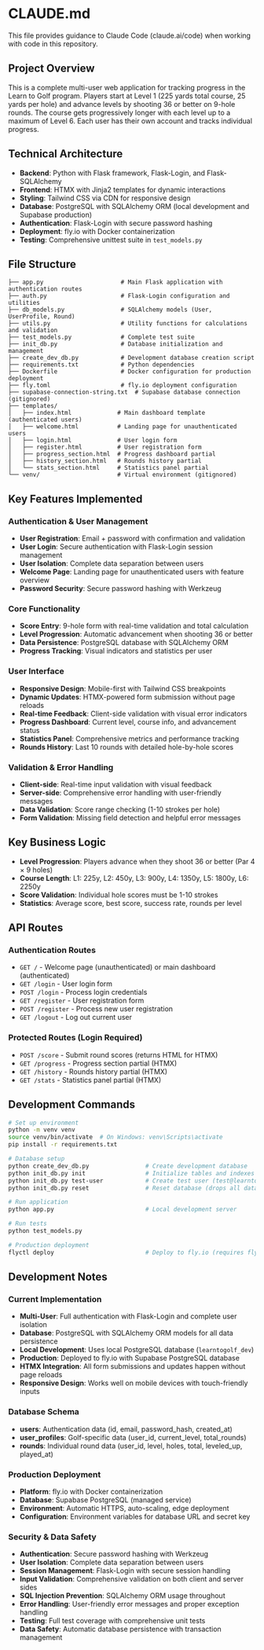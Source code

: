 # CLAUDE.md

This file provides guidance to Claude Code (claude.ai/code) when working with code in this repository.

## Project Overview

This is a complete multi-user web application for tracking progress in the Learn to Golf program. Players start at Level 1 (225 yards total course, 25 yards per hole) and advance levels by shooting 36 or better on 9-hole rounds. The course gets progressively longer with each level up to a maximum of Level 6. Each user has their own account and tracks individual progress.

## Technical Architecture

- **Backend**: Python with Flask framework, Flask-Login, and Flask-SQLAlchemy
- **Frontend**: HTMX with Jinja2 templates for dynamic interactions
- **Styling**: Tailwind CSS via CDN for responsive design
- **Database**: PostgreSQL with SQLAlchemy ORM (local development and Supabase production)
- **Authentication**: Flask-Login with secure password hashing
- **Deployment**: fly.io with Docker containerization
- **Testing**: Comprehensive unittest suite in `test_models.py`

## File Structure

```
├── app.py                      # Main Flask application with authentication routes
├── auth.py                     # Flask-Login configuration and utilities
├── db_models.py                # SQLAlchemy models (User, UserProfile, Round)
├── utils.py                    # Utility functions for calculations and validation
├── test_models.py              # Complete test suite
├── init_db.py                  # Database initialization and management
├── create_dev_db.py            # Development database creation script
├── requirements.txt            # Python dependencies
├── Dockerfile                  # Docker configuration for production deployment
├── fly.toml                    # fly.io deployment configuration
├── supabase-connection-string.txt  # Supabase database connection (gitignored)
├── templates/
│   ├── index.html             # Main dashboard template (authenticated users)
│   ├── welcome.html           # Landing page for unauthenticated users
│   ├── login.html             # User login form
│   ├── register.html          # User registration form
│   ├── progress_section.html  # Progress dashboard partial
│   ├── history_section.html   # Rounds history partial
│   └── stats_section.html     # Statistics panel partial
└── venv/                      # Virtual environment (gitignored)
```

## Key Features Implemented

### Authentication & User Management
- **User Registration**: Email + password with confirmation and validation
- **User Login**: Secure authentication with Flask-Login session management
- **User Isolation**: Complete data separation between users
- **Welcome Page**: Landing page for unauthenticated users with feature overview
- **Password Security**: Secure password hashing with Werkzeug

### Core Functionality
- **Score Entry**: 9-hole form with real-time validation and total calculation
- **Level Progression**: Automatic advancement when shooting 36 or better
- **Data Persistence**: PostgreSQL database with SQLAlchemy ORM
- **Progress Tracking**: Visual indicators and statistics per user

### User Interface
- **Responsive Design**: Mobile-first with Tailwind CSS breakpoints
- **Dynamic Updates**: HTMX-powered form submission without page reloads
- **Real-time Feedback**: Client-side validation with visual error indicators
- **Progress Dashboard**: Current level, course info, and advancement status
- **Statistics Panel**: Comprehensive metrics and performance tracking
- **Rounds History**: Last 10 rounds with detailed hole-by-hole scores

### Validation & Error Handling
- **Client-side**: Real-time input validation with visual feedback
- **Server-side**: Comprehensive error handling with user-friendly messages
- **Data Validation**: Score range checking (1-10 strokes per hole)
- **Form Validation**: Missing field detection and helpful error messages

## Key Business Logic

- **Level Progression**: Players advance when they shoot 36 or better (Par 4 × 9 holes)
- **Course Length**: L1: 225y, L2: 450y, L3: 900y, L4: 1350y, L5: 1800y, L6: 2250y
- **Score Validation**: Individual hole scores must be 1-10 strokes
- **Statistics**: Average score, best score, success rate, rounds per level

## API Routes

### Authentication Routes
- `GET /` - Welcome page (unauthenticated) or main dashboard (authenticated)
- `GET /login` - User login form
- `POST /login` - Process login credentials
- `GET /register` - User registration form
- `POST /register` - Process new user registration
- `GET /logout` - Log out current user

### Protected Routes (Login Required)
- `POST /score` - Submit round scores (returns HTML for HTMX)
- `GET /progress` - Progress section partial (HTMX)
- `GET /history` - Rounds history partial (HTMX)
- `GET /stats` - Statistics panel partial (HTMX)

## Development Commands

```bash
# Set up environment
python -m venv venv
source venv/bin/activate  # On Windows: venv\Scripts\activate
pip install -r requirements.txt

# Database setup
python create_dev_db.py                # Create development database
python init_db.py init                 # Initialize tables and indexes
python init_db.py test-user            # Create test user (test@learntogolf.com / password123)
python init_db.py reset                # Reset database (drops all data!)

# Run application
python app.py                          # Local development server

# Run tests
python test_models.py

# Production deployment
flyctl deploy                          # Deploy to fly.io (requires flyctl CLI)
```

## Development Notes

### Current Implementation
- **Multi-User**: Full authentication with Flask-Login and complete user isolation
- **Database**: PostgreSQL with SQLAlchemy ORM models for all data persistence
- **Local Development**: Uses local PostgreSQL database (`learntogolf_dev`)
- **Production**: Deployed to fly.io with Supabase PostgreSQL database
- **HTMX Integration**: All form submissions and updates happen without page reloads
- **Responsive Design**: Works well on mobile devices with touch-friendly inputs

### Database Schema
- **users**: Authentication data (id, email, password_hash, created_at)
- **user_profiles**: Golf-specific data (user_id, current_level, total_rounds)
- **rounds**: Individual round data (user_id, level, holes, total, leveled_up, played_at)

### Production Deployment
- **Platform**: fly.io with Docker containerization
- **Database**: Supabase PostgreSQL (managed service)
- **Environment**: Automatic HTTPS, auto-scaling, edge deployment
- **Configuration**: Environment variables for database URL and secret key

### Security & Data Safety
- **Authentication**: Secure password hashing with Werkzeug
- **User Isolation**: Complete data separation between users
- **Session Management**: Flask-Login with secure session handling
- **Input Validation**: Comprehensive validation on both client and server sides
- **SQL Injection Prevention**: SQLAlchemy ORM usage throughout
- **Error Handling**: User-friendly error messages and proper exception handling
- **Testing**: Full test coverage with comprehensive unit tests
- **Data Safety**: Automatic database persistence with transaction management